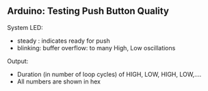 Arduino: Testing Push Button Quality
------------------------------------

System LED:  
- steady  : indicates ready for push 
- blinking: buffer overflow: to many High, Low oscillations
  
Output:
- Duration (in number of loop cycles) of HIGH, LOW, HIGH, LOW,....
- All numbers are shown in hex 


